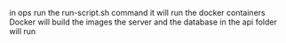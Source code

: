 in ops  run the run-script.sh command
it will run the docker containers
Docker will build the images
 the server and the database in the api folder
 will run 